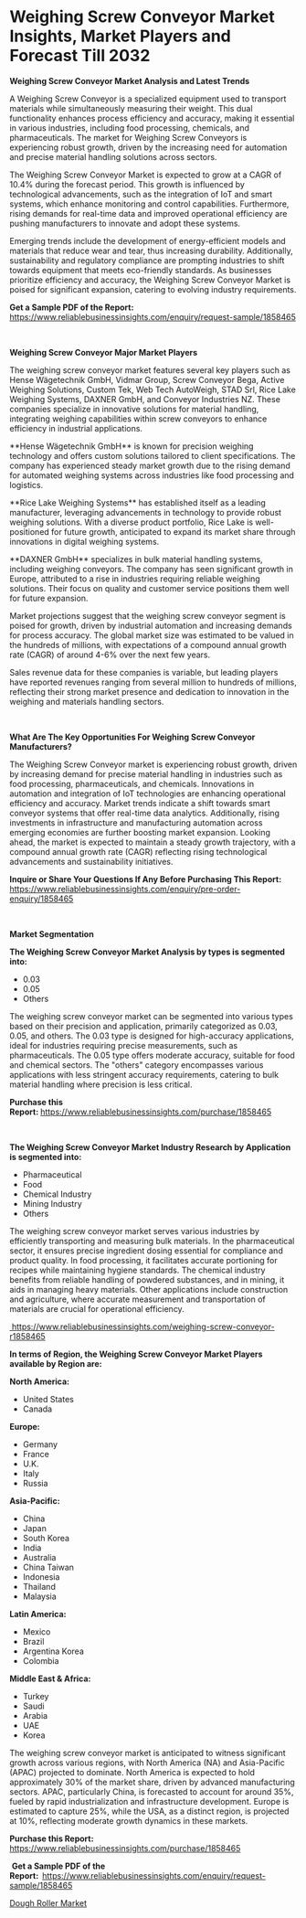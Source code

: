 <p><h1>Weighing Screw Conveyor Market Insights, Market Players and Forecast Till 2032</h1></p><p><strong>Weighing Screw Conveyor Market Analysis and Latest Trends</strong></p>
<p><p>A Weighing Screw Conveyor is a specialized equipment used to transport materials while simultaneously measuring their weight. This dual functionality enhances process efficiency and accuracy, making it essential in various industries, including food processing, chemicals, and pharmaceuticals. The market for Weighing Screw Conveyors is experiencing robust growth, driven by the increasing need for automation and precise material handling solutions across sectors. </p><p>The Weighing Screw Conveyor Market is expected to grow at a CAGR of 10.4% during the forecast period. This growth is influenced by technological advancements, such as the integration of IoT and smart systems, which enhance monitoring and control capabilities. Furthermore, rising demands for real-time data and improved operational efficiency are pushing manufacturers to innovate and adopt these systems.</p><p>Emerging trends include the development of energy-efficient models and materials that reduce wear and tear, thus increasing durability. Additionally, sustainability and regulatory compliance are prompting industries to shift towards equipment that meets eco-friendly standards. As businesses prioritize efficiency and accuracy, the Weighing Screw Conveyor Market is poised for significant expansion, catering to evolving industry requirements.</p></p>
<p><strong>Get a Sample PDF of the Report:&nbsp;</strong> <a href="https://www.reliablebusinessinsights.com/enquiry/request-sample/1858465?utm_campaign=2475&utm_medium=2&utm_source=Github&utm_content=ia&utm_term=19022025&utm_id=weighing-screw-conveyor">https://www.reliablebusinessinsights.com/enquiry/request-sample/1858465</a></p>
<p>&nbsp;</p>
<p><strong>Weighing Screw Conveyor Major Market Players</strong></p>
<p><p>The weighing screw conveyor market features several key players such as Hense Wägetechnik GmbH, Vidmar Group, Screw Conveyor Bega, Active Weighing Solutions, Custom Tek, Web Tech AutoWeigh, STAD Srl, Rice Lake Weighing Systems, DAXNER GmbH, and Conveyor Industries NZ. These companies specialize in innovative solutions for material handling, integrating weighing capabilities within screw conveyors to enhance efficiency in industrial applications.</p><p>**Hense Wägetechnik GmbH** is known for precision weighing technology and offers custom solutions tailored to client specifications. The company has experienced steady market growth due to the rising demand for automated weighing systems across industries like food processing and logistics. </p><p>**Rice Lake Weighing Systems** has established itself as a leading manufacturer, leveraging advancements in technology to provide robust weighing solutions. With a diverse product portfolio, Rice Lake is well-positioned for future growth, anticipated to expand its market share through innovations in digital weighing systems.</p><p>**DAXNER GmbH** specializes in bulk material handling systems, including weighing conveyors. The company has seen significant growth in Europe, attributed to a rise in industries requiring reliable weighing solutions. Their focus on quality and customer service positions them well for future expansion.</p><p>Market projections suggest that the weighing screw conveyor segment is poised for growth, driven by industrial automation and increasing demands for process accuracy. The global market size was estimated to be valued in the hundreds of millions, with expectations of a compound annual growth rate (CAGR) of around 4-6% over the next few years.</p><p>Sales revenue data for these companies is variable, but leading players have reported revenues ranging from several million to hundreds of millions, reflecting their strong market presence and dedication to innovation in the weighing and materials handling sectors.</p></p>
<p>&nbsp;</p>
<p><strong>What Are The Key Opportunities For Weighing Screw Conveyor Manufacturers?</strong></p>
<p><p>The Weighing Screw Conveyor market is experiencing robust growth, driven by increasing demand for precise material handling in industries such as food processing, pharmaceuticals, and chemicals. Innovations in automation and integration of IoT technologies are enhancing operational efficiency and accuracy. Market trends indicate a shift towards smart conveyor systems that offer real-time data analytics. Additionally, rising investments in infrastructure and manufacturing automation across emerging economies are further boosting market expansion. Looking ahead, the market is expected to maintain a steady growth trajectory, with a compound annual growth rate (CAGR) reflecting rising technological advancements and sustainability initiatives.</p></p>
<p><strong>Inquire or Share Your Questions If Any Before Purchasing This Report:</strong> <a href="https://www.reliablebusinessinsights.com/enquiry/pre-order-enquiry/1858465?utm_campaign=2475&utm_medium=2&utm_source=Github&utm_content=ia&utm_term=19022025&utm_id=weighing-screw-conveyor">https://www.reliablebusinessinsights.com/enquiry/pre-order-enquiry/1858465</a></p>
<p>&nbsp;</p>
<p><strong>Market Segmentation</strong></p>
<p><strong>The Weighing Screw Conveyor Market Analysis by types is segmented into:</strong></p>
<p><ul><li>0.03</li><li>0.05</li><li>Others</li></ul></p>
<p><p>The weighing screw conveyor market can be segmented into various types based on their precision and application, primarily categorized as 0.03, 0.05, and others. The 0.03 type is designed for high-accuracy applications, ideal for industries requiring precise measurements, such as pharmaceuticals. The 0.05 type offers moderate accuracy, suitable for food and chemical sectors. The "others" category encompasses various applications with less stringent accuracy requirements, catering to bulk material handling where precision is less critical.</p></p>
<p><strong>Purchase this Report:&nbsp;</strong><a href="https://www.reliablebusinessinsights.com/purchase/1858465?utm_campaign=2475&utm_medium=2&utm_source=Github&utm_content=ia&utm_term=19022025&utm_id=weighing-screw-conveyor">https://www.reliablebusinessinsights.com/purchase/1858465</a></p>
<p>&nbsp;</p>
<p><strong>The Weighing Screw Conveyor Market Industry Research by Application is segmented into:</strong></p>
<p><ul><li>Pharmaceutical</li><li>Food</li><li>Chemical Industry</li><li>Mining Industry</li><li>Others</li></ul></p>
<p><p>The weighing screw conveyor market serves various industries by efficiently transporting and measuring bulk materials. In the pharmaceutical sector, it ensures precise ingredient dosing essential for compliance and product quality. In food processing, it facilitates accurate portioning for recipes while maintaining hygiene standards. The chemical industry benefits from reliable handling of powdered substances, and in mining, it aids in managing heavy materials. Other applications include construction and agriculture, where accurate measurement and transportation of materials are crucial for operational efficiency.</p></p>
<p><a href="https://www.reliablebusinessinsights.com/weighing-screw-conveyor-r1858465?utm_campaign=2475&utm_medium=2&utm_source=Github&utm_content=ia&utm_term=19022025&utm_id=weighing-screw-conveyor">&nbsp;https://www.reliablebusinessinsights.com/weighing-screw-conveyor-r1858465</a></p>
<p><strong>In terms of Region, the Weighing Screw Conveyor Market Players available by Region are:</strong></p>
<p>
    <p> <strong> North America: </strong>
        <ul>
            <li>United States</li>
            <li>Canada</li>
        </ul>
        </p> 
    <p> <strong> Europe: </strong>
        <ul>
            <li>Germany</li>
            <li>France</li>
            <li>U.K.</li>
            <li>Italy</li>
            <li>Russia</li>
        </ul>
        </p> 
    <p> <strong> Asia-Pacific: </strong>
        <ul>
            <li>China</li>
            <li>Japan</li>
            <li>South Korea</li>
            <li>India</li>
            <li>Australia</li>
            <li>China Taiwan</li>
            <li>Indonesia</li>
            <li>Thailand</li>
            <li>Malaysia</li>
        </ul>
        </p> 
    <p> <strong> Latin America: </strong>
        <ul>
            <li>Mexico</li>
            <li>Brazil</li>
            <li>Argentina Korea</li>
            <li>Colombia</li>
        </ul>
        </p> 
    <p> <strong> Middle East & Africa: </strong>
        <ul>
            <li>Turkey</li>
            <li>Saudi</li>
            <li>Arabia</li>
            <li>UAE</li>
            <li>Korea</li>
        </ul>
    </p>
    </p>
<p><p>The weighing screw conveyor market is anticipated to witness significant growth across various regions, with North America (NA) and Asia-Pacific (APAC) projected to dominate. North America is expected to hold approximately 30% of the market share, driven by advanced manufacturing sectors. APAC, particularly China, is forecasted to account for around 35%, fueled by rapid industrialization and infrastructure development. Europe is estimated to capture 25%, while the USA, as a distinct region, is projected at 10%, reflecting moderate growth dynamics in these markets.</p></p>
<p><strong>Purchase this Report: </strong><a href="https://www.reliablebusinessinsights.com/purchase/1858465?utm_campaign=2475&utm_medium=2&utm_source=Github&utm_content=ia&utm_term=19022025&utm_id=weighing-screw-conveyor">https://www.reliablebusinessinsights.com/purchase/1858465</a></p>
<p>&nbsp;<strong>Get a Sample PDF of the Report:&nbsp;&nbsp;</strong><a href="https://www.reliablebusinessinsights.com/enquiry/request-sample/1858465?utm_campaign=2475&utm_medium=2&utm_source=Github&utm_content=ia&utm_term=19022025&utm_id=weighing-screw-conveyor">https://www.reliablebusinessinsights.com/enquiry/request-sample/1858465</a></p>
<p><strong></strong></p>
<p><p><a href="https://github.com/donnettaletizia/Market-Research-Report-List-1/blob/main/dough-roller-market.md?utm_campaign=2475&utm_medium=2&utm_source=Github&utm_content=ia&utm_term=19022025&utm_id=weighing-screw-conveyor">Dough Roller Market</a></p></p>